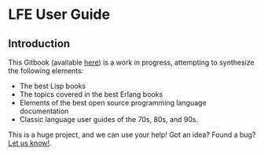 # LFE User Guide


## Introduction

This Gitbook (available [here](http://lfe.gitbooks.io/user-guide/))
is a work in progress, attempting to synthesize the following elements:

* The best Lisp books
* The topics covered in the best Erlang books
* Elements of the best open source programming language documentation
* Classic language user guides of the 70s, 80s, and 90s.

This is a huge project, and we can use your help! Got an idea? Found a bug?
[Let us know!]().
